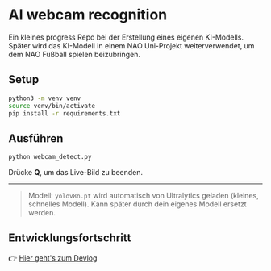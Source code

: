 # AI webcam recognition

Ein kleines progress Repo bei der Erstellung eines eigenen KI-Modells. Später wird das KI-Modell in einem NAO Uni-Projekt weiterverwendet, um dem NAO Fußball spielen beizubringen. 

## Setup

```bash
python3 -m venv venv
source venv/bin/activate
pip install -r requirements.txt
```

## Ausführen

```bash
python webcam_detect.py
```

Drücke **Q**, um das Live-Bild zu beenden.

---

> Modell: `yolov8n.pt` wird automatisch von Ultralytics geladen (kleines, schnelles Modell).
> Kann später durch dein eigenes Modell ersetzt werden.


## Entwicklungsfortschritt

👉 [Hier geht's zum Devlog](DEVLOG.md)
